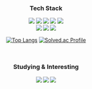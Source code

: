 <h3 align="center">Tech Stack</h3>

<div id="tech" style="font-size: 12px" align="center">
  <img src="https://img.shields.io/badge/html5-E34F26?style=for-the-badge&logo=html5&logoColor=white">
  <img src="https://img.shields.io/badge/css-1572B6?style=for-the-badge&logo=css3&logoColor=white">
  <img src="https://img.shields.io/badge/Javascript-F7DF1E?style=for-the-badge&logo=javascript&logoColor=black">
  <img src="https://img.shields.io/badge/Typescript-3178C6?style=for-the-badge&logo=typescript&logoColor=white">
  <img src="https://img.shields.io/badge/React-46CAF1?style=for-the-badge&logo=React&logoColor=white">
</div>

<div id="tech" style="font-size: 12px" align="center">
  <img src="https://img.shields.io/badge/Node-5FA04E?style=for-the-badge&logo=nodedotjs&logoColor=white" />
  <img src="https://img.shields.io/badge/AWS-232F3E?style=for-the-badge&logo=amazonwebservices&logoColor=eeeeee">
  <img src="https://img.shields.io/badge/Jenkins-D24939?style=for-the-badge&logo=jenkins&logoColor=eeeeee">
</div>

<div align="center">
  
  [![Top Langs](https://github-readme-stats.vercel.app/api/top-langs/?username=PakaOxO&layout=donut)](https://github.com/anuraghazra/github-readme-stats)
  [![Solved.ac Profile](http://mazassumnida.wtf/api/v2/generate_badge?boj=koka)](https://solved.ac/koka/)
  
</div>

<br>

<h3 align="center">Studying & Interesting</h3>
<div id="studying" style="font-size: 12px" align="center">
  <img src="https://img.shields.io/badge/Next-000000.svg?style=for-the-badge&logo=nextdotjs&logoColor=white" />
  <img src="https://img.shields.io/badge/Three.js-000000?style=for-the-badge&logo=threedotjs&logoColor=white" />
  <img src="https://img.shields.io/badge/Unity-0000000?style=for-the-badge&logo=unity&logoColor=white">
</div>
